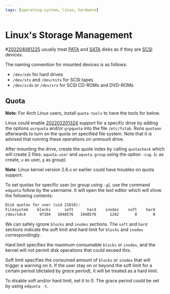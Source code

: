 ```yaml
---
tags: [operating-system, linux, hardware]
---
```


# Linux's Storage Management

#[202204081225](202204081225.md) usually treat [PATA](202202041659.md) and [SATA](202202041834.md) disks as if
they are [SCSI](202202041945.md) devices.

The naming convention for mounted devices is as follows:
- `/dev/sdx` for hard drives
- `/dev/stx` and `/dev/nstx` for SCSI tapes
- `/dev/scdx` or `/dev/srx` for SCSI CD-ROMs and DVD-ROMs

## Quota

**Note**: For Arch Linux users, install `quota-tools` to have the tools for
below.

Linux could enable [202202201324](202202201324.md) support for a specific drive by adding the
options `usrquota` and/or `grpquota` into the file `/etc/fstab`. Runs `quotaon`
afterwards to turn on the quota on specified file system. Note that it is
advised that running these operations on unmount drive.

After mounting the drive, create the quote index by calling `quotacheck` which
will create 2 files: `aquota.user` and `aquota.group` using the option `-cug`.
(`c` as create, `u` as user, `g` as group)

**Note**: Linux kernel version 2.6.x or earlier could have troubles on quota
support.

To set quotas for specific user (or group using `-g`), use the command `edquota`
follow by the username. It will open the text editor which will show the
following contents:

```txt
Disk quotas for user (uid 21810):
Filesystem    blocks      soft      hard    inodes    soft    hard
/dev/sdc4      97104   1048576   1048576      1242       0       0
```

We can safely ignore `blocks` and `inodes` sections. The `soft` and `hard`
sections indicate the soft limit and hard limit for `blocks` and `inodes`
correspondingly.

Hard limit specifies the maximum consumable `blocks` or `inodes`, and the kernel
will not permit disk operations that could exceed this.

Soft limit specifies the consumed amount of `blocks` or `inodes` that will
trigger a warning on it. If the user stay on or beyond the soft limit for a
certain period (dictated by *grace period*), it will be treated as a hard limit.

To disable soft and/or hard limit, set it to 0. The grace period could be set by
using `edquota -t`.
